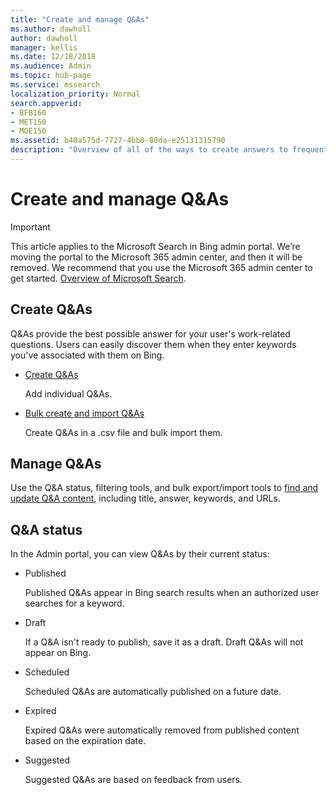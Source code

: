 ```yaml
---
title: "Create and manage Q&As"
ms.author: dawholl
author: dawholl
manager: kellis
ms.date: 12/18/2018
ms.audience: Admin
ms.topic: hub-page
ms.service: mssearch
localization_priority: Normal
search.appverid:
- BFB160
- MET150
- MOE150
ms.assetid: b40a575d-7727-4bb0-80da-e25131315790
description: "Overview of all of the ways to create answers to frequently asked questions in the Microsoft Search Admin portal"
---
```


# Create and manage Q&As

> [!IMPORTANT]
> This article applies to the Microsoft Search in Bing admin portal. We’re moving the portal to the Microsoft 365 admin center, and then it will be removed. We recommend that you use the Microsoft 365 admin center to get started. [Overview of Microsoft Search](overview-microsoft-search.md).
    
## Create Q&As

Q&As provide the best possible answer for your user's work-related questions. Users can easily discover them when they enter keywords you've associated with them on Bing.
  
- [Create Q&As](create-qas.md)
    
    Add individual Q&As.
    
- [Bulk create and import Q&As](bulk-create-qas.md)
    
    Create Q&As in a .csv file and bulk import them.
    
## Manage Q&As

Use the Q&A status, filtering tools, and bulk export/import tools to [find and update Q&A content](manage-qas.md), including title, answer, keywords, and URLs.
  
## Q&A status

In the Admin portal, you can view Q&As by their current status:
  
- Published
    
    Published Q&As appear in Bing search results when an authorized user searches for a keyword.
    
- Draft
    
    If a Q&A isn't ready to publish, save it as a draft. Draft Q&As will not appear on Bing.
    
- Scheduled
    
    Scheduled Q&As are automatically published on a future date.
    
- Expired
    
    Expired Q&As were automatically removed from published content based on the expiration date.
    
- Suggested
    
    Suggested Q&As are based on feedback from users.

  

